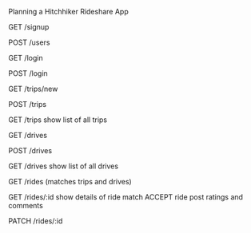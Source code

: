 Planning a Hitchhiker Rideshare App
 
GET /signup
 
POST /users
 
 
GET /login
 
 
POST /login
 
 
GET /trips/new
 
POST /trips
 
GET /trips
 show list of all trips
 
GET /drives
 
POST /drives
 
GET /drives
 show list of all drives
 
 
GET /rides (matches trips and drives)
 
 
GET /rides/:id
 show details of ride match
 ACCEPT ride
 post ratings and comments
 
PATCH /rides/:id
 
